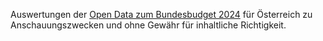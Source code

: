 Auswertungen der [Open Data zum Bundesbudget 2024](https://www.data.gv.at/katalog/dataset/c327c54d-4e61-4334-bf8b-8d73113523a3) für Österreich zu Anschauungszwecken und ohne Gewähr für inhaltliche Richtigkeit.
